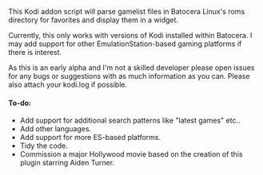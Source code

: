 This Kodi addon script will parse gamelist files in Batocera Linux's roms directory for favorites and display them in a widget.

Currently, this only works with versions of Kodi installed within Batocera. I may add support for other EmulationStation-based gaming platforms if there is interest.

As this is an early alpha and I'm not a skilled developer please open issues for any bugs or suggestions with as much information as you can. Please also attach your kodi.log if possible.

#### To-do:

- Add support for additional search patterns like "latest games" etc..
- Add other languages.
- Add support for more ES-based platforms.
- Tidy the code.
- Commission a major Hollywood movie based on the creation of this plugin starring Aiden Turner.
